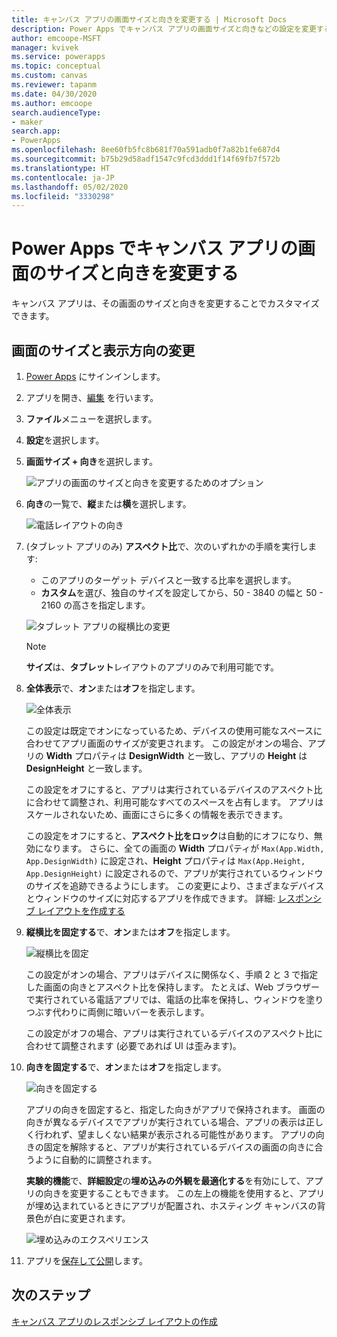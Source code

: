 ```yaml
---
title: キャンバス アプリの画面サイズと向きを変更する | Microsoft Docs
description: Power Apps でキャンバス アプリの画面サイズと向きなどの設定を変更するための詳しい手順
author: emcoope-MSFT
manager: kvivek
ms.service: powerapps
ms.topic: conceptual
ms.custom: canvas
ms.reviewer: tapanm
ms.date: 04/30/2020
ms.author: emcoope
search.audienceType:
- maker
search.app:
- PowerApps
ms.openlocfilehash: 8ee60fb5fc8b681f70a591adb0f7a82b1fe687d4
ms.sourcegitcommit: b75b29d58adf1547c9fcd3ddd1f14f69fb7f572b
ms.translationtype: HT
ms.contentlocale: ja-JP
ms.lasthandoff: 05/02/2020
ms.locfileid: "3330298"
---
```

# <a name="change-screen-size-and-orientation-of-a-canvas-app-in-power-apps"></a>Power Apps でキャンバス アプリの画面のサイズと向きを変更する

キャンバス アプリは、その画面のサイズと向きを変更することでカスタマイズできます。

## <a name="change-screen-size-and-orientation"></a>画面のサイズと表示方向の変更

1. [Power Apps](https://make.powerapps.com) にサインインします。
1. アプリを開き、[編集](edit-app.md) を行います。
1. **ファイル**メニューを選択します。
1. **設定**を選択します。
1. **画面サイズ + 向き**を選択します。

    ![アプリの画面のサイズと向きを変更するためのオプション](./media/set-aspect-ratio-portrait-landscape/size-orientation.png "画面サイズ + 向きのオプション")

1. **向き**の一覧で、**縦**または**横**を選択します。 <br> 

    ![電話レイアウトの向き](./media/set-aspect-ratio-portrait-landscape/phone-layout-orientation.png "電話レイアウトの向き")

1. (タブレット アプリのみ) **アスペクト比**で、次のいずれかの手順を実行します:

    - このアプリのターゲット デバイスと一致する比率を選択します。
    - **カスタム**を選び、独自のサイズを設定してから、50 - 3840 の幅と 50 - 2160 の高さを指定します。

    ![タブレット アプリの縦横比の変更](./media/set-aspect-ratio-portrait-landscape/aspect-tablet.png "タブレットのアスペクト比")
    
    > [!NOTE]
    > **サイズ**は、**タブレット**レイアウトのアプリのみで利用可能です。

1. **全体表示**で、**オン**または**オフ**を指定します。

    ![全体表示](./media/set-aspect-ratio-portrait-landscape/scale-to-fit.png "全体表示")

    この設定は既定でオンになっているため、デバイスの使用可能なスペースに合わせてアプリ画面のサイズが変更されます。 この設定がオンの場合、アプリの **Width** プロパティは **DesignWidth** と一致し、アプリの **Height** は **DesignHeight** と一致します。

    この設定をオフにすると、アプリは実行されているデバイスのアスペクト比に合わせて調整され、利用可能なすべてのスペースを占有します。 アプリはスケールされないため、画面にさらに多くの情報を表示できます。

    この設定をオフにすると、**アスペクト比をロック**は自動的にオフになり、無効になります。 さらに、全ての画面の **Width** プロパティが `Max(App.Width, App.DesignWidth)` に設定され、**Height** プロパティは `Max(App.Height, App.DesignHeight)` に設定されるので、アプリが実行されているウィンドウのサイズを追跡できるようにします。 この変更により、さまざまなデバイスとウィンドウのサイズに対応するアプリを作成できます。 詳細: [レスポンシブ レイアウトを作成する](create-responsive-layout.md)

1. **縦横比を固定する**で、**オン**または**オフ**を指定します。

    ![縦横比を固定](./media/set-aspect-ratio-portrait-landscape/lock-aspect-ratio.png "縦横比を固定")

    この設定がオンの場合、アプリはデバイスに関係なく、手順 2 と 3 で指定した画面の向きとアスペクト比を保持します。 たとえば、Web ブラウザーで実行されている電話アプリでは、電話の比率を保持し、ウィンドウを塗りつぶす代わりに両側に暗いバーを表示します。

    この設定がオフの場合、アプリは実行されているデバイスのアスペクト比に合わせて調整されます (必要であれば UI は歪みます)。

1. **向きを固定する**で、**オン**または**オフ**を指定します。

    ![向きを固定する](./media/set-aspect-ratio-portrait-landscape/lock-orientation.png "向きを固定する")

    アプリの向きを固定すると、指定した向きがアプリで保持されます。 画面の向きが異なるデバイスでアプリが実行されている場合、アプリの表示は正しく行われず、望ましくない結果が表示される可能性があります。 アプリの向きの固定を解除すると、アプリが実行されているデバイスの画面の向きに合うように自動的に調整されます。

    **実験的機能**で、**詳細設定**の**埋め込みの外観を最適化する**を有効にして、アプリの向きを変更することもできます。 この左上の機能を使用すると、アプリが埋め込まれているときにアプリが配置され、ホスティング キャンバスの背景色が白に変更されます。

    ![埋め込みのエクスペリエンス](./media/set-aspect-ratio-portrait-landscape/embedding-experience.png "埋め込みのエクスペリエンス")

1. アプリを[保存して公開](save-publish-app.md)します。

## <a name="next-step"></a>次のステップ

[キャンバス アプリのレスポンシブ レイアウトの作成](create-responsive-layout.md)
